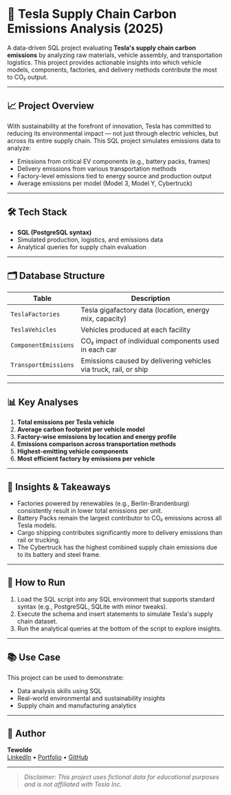 # 🔋 Tesla Supply Chain Carbon Emissions Analysis (2025)

A data-driven SQL project evaluating **Tesla's supply chain carbon emissions** by analyzing raw materials, vehicle assembly, and transportation logistics. This project provides actionable insights into which vehicle models, components, factories, and delivery methods contribute the most to CO₂ output.

---

## 📈 Project Overview

With sustainability at the forefront of innovation, Tesla has committed to reducing its environmental impact — not just through electric vehicles, but across its entire supply chain. This SQL project simulates emissions data to analyze:

- Emissions from critical EV components (e.g., battery packs, frames)
- Delivery emissions from various transportation methods
- Factory-level emissions tied to energy source and production output
- Average emissions per model (Model 3, Model Y, Cybertruck)

---

## 🛠️ Tech Stack

- **SQL (PostgreSQL syntax)**
- Simulated production, logistics, and emissions data
- Analytical queries for supply chain evaluation

---

## 🗂️ Database Structure

| Table | Description |
|-------|-------------|
| `TeslaFactories` | Tesla gigafactory data (location, energy mix, capacity) |
| `TeslaVehicles` | Vehicles produced at each facility |
| `ComponentEmissions` | CO₂ impact of individual components used in each car |
| `TransportEmissions` | Emissions caused by delivering vehicles via truck, rail, or ship |

---

## 📊 Key Analyses

1. **Total emissions per Tesla vehicle**
2. **Average carbon footprint per vehicle model**
3. **Factory-wise emissions by location and energy profile**
4. **Emissions comparison across transportation methods**
5. **Highest-emitting vehicle components**
6. **Most efficient factory by emissions per vehicle**

---

## 🧠 Insights & Takeaways

- Factories powered by renewables (e.g., Berlin-Brandenburg) consistently result in lower total emissions per unit.
- Battery Packs remain the largest contributor to CO₂ emissions across all Tesla models.
- Cargo shipping contributes significantly more to delivery emissions than rail or trucking.
- The Cybertruck has the highest combined supply chain emissions due to its battery and steel frame.

---

## 🚀 How to Run

1. Load the SQL script into any SQL environment that supports standard syntax (e.g., PostgreSQL, SQLite with minor tweaks).
2. Execute the schema and insert statements to simulate Tesla's supply chain dataset.
3. Run the analytical queries at the bottom of the script to explore insights.

---

## 📚 Use Case

This project can be used to demonstrate:

- Data analysis skills using SQL
- Real-world environmental and sustainability insights
- Supply chain and manufacturing analytics

---

## 🧾 Author

**Tewolde**  
[LinkedIn](#) • [Portfolio](#) • [GitHub](#)

---

> *Disclaimer: This project uses fictional data for educational purposes and is not affiliated with Tesla Inc.*
